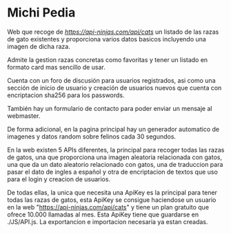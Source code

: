 # Michi Pedia

Web que recoge de *https://api-ninjas.com/api/cats* un listado de las razas de gato existentes y proporciona varios datos basicos incluyendo una imagen de dicha raza.

Admite la gestion razas concretas como favoritas y tener un listado en formato card mas sencillo de usar.

Cuenta con un foro de discusión para usuarios registrados, asi como una sección de inicio de usuario y creación de usuarios nuevos que cuenta con encriptacion sha256 para los passwords.

También hay un formulario de contacto para poder enviar un mensaje al webmaster.

De forma adicional, en la pagina principal hay un generador automatico de imagenes y datos random sobre felinos cada 30 segundos.

En la web existen 5 APIs diferentes, la principal para recoger todas las razas de gatos, una que proporciona una imagen aleatoria relacionada con gatos, una que da un dato aleatorio relacionado con gatos, una de traduccion para pasar el dato de ingles a español y otra de encriptacion de textos que uso para el login y creacion de usuarios.

De todas ellas, la unica que necesita una ApiKey es la principal para tener todas las razas de gatos, esta ApiKey se consigue haciendose un usuario en la web "https://api-ninjas.com/api/cats" y tiene un plan gratuito que ofrece 10.000 llamadas al mes. Esta ApiKey tiene que guardarse en ./JS/API.js. La exportancion e importacion necesaria ya estan creadas.